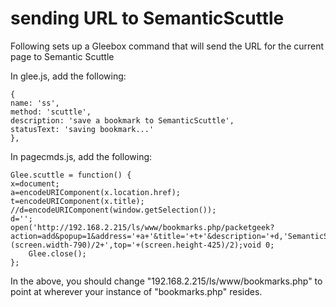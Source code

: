 # sending URL to SemanticScuttle

Following sets up a Gleebox command that will send the URL for the current page to Semantic Scuttle

In glee.js, add the following:

    {
    name: 'ss',
    method: 'scuttle',
    description: 'save a bookmark to SemanticScuttle',
    statusText: 'saving bookmark...'
    },

In pagecmds.js, add the following:

    Glee.scuttle = function() {
    x=document;
    a=encodeURIComponent(x.location.href);
    t=encodeURIComponent(x.title);
    //d=encodeURIComponent(window.getSelection());
    d='';
    open('http://192.168.2.215/ls/www/bookmarks.php/packetgeek?action=add&popup=1&address='+a+'&title='+t+'&description='+d,'SemanticScuttle','modal=1,status=0,scrollbars=1,toolbar=0,resizable=1,width=900,height=600,left='+(screen.width-790)/2+',top='+(screen.height-425)/2);void 0;
        Glee.close();
    };

In the above, you should change "192.168.2.215/ls/www/bookmarks.php" to point at wherever your instance of "bookmarks.php" resides.

